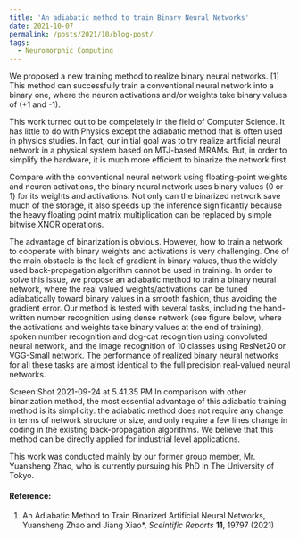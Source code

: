 ```yaml
---
title: 'An adiabatic method to train Binary Neural Networks'
date: 2021-10-07
permalink: /posts/2021/10/blog-post/
tags:
  - Neuromorphic Computing
---
```


We proposed a new training method to realize binary neural networks. [1] This method can successfully train a conventional neural network into a binary one, where the neuron activations and/or weights take binary values of (+1 and -1). 

This work turned out to be compeletely in the field of Computer Science. It has little to do with Physics except the adiabatic method that is often used in physics studies. In fact, our initial goal was to try realize artificial neural network in a physical system based on MTJ-based MRAMs. But, in order to simplify the hardware, it is much more efficient to binarize the network first. 

Compare with the conventional neural network using floating-point weights and neuron activations, the binary neural network uses binary values (0 or 1) for its weights and activations. Not only can the binarized network save much of the storage, it also speeds up the inference significantly because the heavy floating point matrix multiplication can be replaced by simple bitwise XNOR operations. 

The advantage of binarization is obvious. However, how to train a network to cooperate with binary weights and activations is very challenging. One of the main obstacle is the lack of gradient in binary values, thus the widely used back-propagation algorithm cannot be used in training. In order to solve this issue, we propose an adiabatic method to train a binary neural network, where the real valued weights/activations can be tuned adiabatically toward binary values in a smooth fashion, thus avoiding the gradient error. Our method is tested with several tasks, including the hand-written number recognition using dense network (see figure below, where the activations and weights take binary values at the end of training), spoken number recognition and dog-cat recognition using convoluted neural network, and the image recognition of 10 classes using ResNet20 or VGG-Small network. The performance of realized binary neural networks for all these tasks are almost identical to the full precision real-valued neural networks. 

Screen Shot 2021-09-24 at 5.41.35 PM
In comparison with other binarization method, the most essential advantage of this adiabatic training method is its simplicity: the adiabatic method does not require any change in terms of network structure or size, and only require a few lines change in coding in the existing back-propagation algorithms. We believe that this method can be directly applied for industrial level applications.

This work was conducted mainly by our former group member, Mr. Yuansheng Zhao, who is currently pursuing his PhD in The University of Tokyo. 

#### Reference:

1. An Adiabatic Method to Train Binarized Artificial Neural Networks, Yuansheng Zhao and Jiang Xiao*, _Sceintific Reports_ __11__, 19797 (2021)